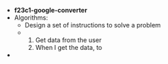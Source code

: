 - **f23c1-google-converter**
- Algorithms:
	- Design a set of instructions to solve a problem
	- 1. Get data from the user
	  2. When I get the data, to
-